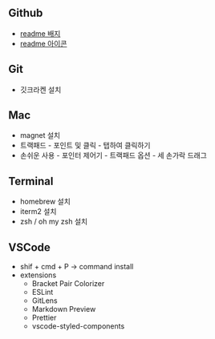 ## Github

- [readme 배지](https://shields.io/)
- [readme 아이콘](https://simpleicons.org/)

## Git

- 깃크라켄 설치

## Mac

- magnet 설치
- 트랙패드 - 포인트 및 클릭 - 탭하여 클릭하기
- 손쉬운 사용 - 포인터 제어기 - 트랙패드 옵션 - 세 손가락 드래그

## Terminal

- homebrew 설치
- iterm2 설치
- zsh / oh my zsh 설치

## VSCode

- shif + cmd + P -> command install
- extensions
    - Bracket Pair Colorizer
    - ESLint
    - GitLens
    - Markdown Preview
    - Prettier
    - vscode-styled-components